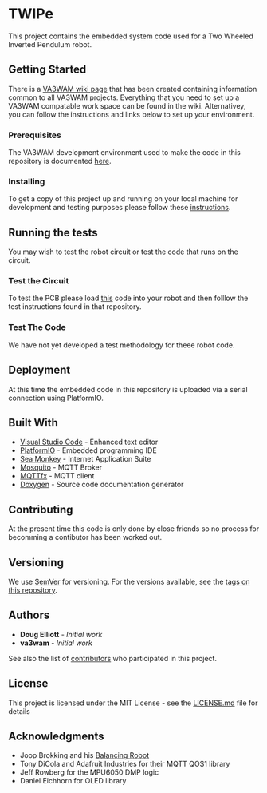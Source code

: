 # TWIPe


This project contains the embedded system code used for a Two Wheeled Inverted Pendulum robot. 

## Getting Started

There is a [VA3WAM wiki page](https://github.com/va3wam/va3wam.github.io/wiki) that has been created containing information common to all VA3WAM projects. Everything that you need to set up a VA3WAM compatable work space can be found in the wiki. Alternativey, you can follow the instructions and links below to set up your environment.  

### Prerequisites

The VA3WAM development environment used to make the code in this repository is documented [here](https://github.com/va3wam/va3wam.github.io/wiki/Tools).


### Installing

To get a copy of this project up and running on your local machine for development and testing purposes please follow these [instructions](https://github.com/va3wam/va3wam.github.io/wiki/Software-Version-Control).

## Running the tests
You may wish to test the robot circuit or test the code that runs on the circuit.

### Test the Circuit
To test the PCB please load [this](https://github.com/va3wam/TWIPeTest) code into your robot and then folllow the test instructions found in that repository. 

### Test The Code
We have not yet developed a test methodology for theee robot code.

## Deployment

At this time the embedded code in this repository is uploaded via a serial connection using PlatformIO. 

## Built With

* [Visual Studio Code](https://code.visualstudio.com/) - Enhanced text editor
* [PlatformIO](https://platformio.org/) - Embedded programming IDE
* [Sea Monkey](https://www.seamonkey-project.org/) - Internet Application Suite
* [Mosquito](https://mosquitto.org/) - MQTT Broker
* [MQTTfx](http://mqttfx.org/) - MQTT client
* [Doxygen](http://www.doxygen.nl/) - Source code documentation generator   

## Contributing

At the present time this code is only done by close friends so no process for becomming a contibutor has been worked out.

## Versioning

We use [SemVer](http://semver.org/) for versioning. For the versions available, see the [tags on this repository](https://github.com/va3wam/TWIPe/tags).

## Authors

* **Doug Elliott** - *Initial work* 
* **va3wam** - *Initial work* 

See also the list of [contributors](https://github.com/va3wam/TWIPe/contributors) who participated in this project.

## License

This project is licensed under the MIT License - see the [LICENSE.md](LICENSE.md) file for details

## Acknowledgments

* Joop Brokking and his [Balancing Robot](http://www.brokking.net/yabr_main.html)
* Tony DiCola and Adafruit Industries for their MQTT QOS1 library
* Jeff Rowberg for the MPU6050 DMP logic
* Daniel Eichhorn for OLED library


